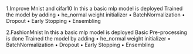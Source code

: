1.Improve Mnist and cifar10
In this a basic mlp model is deployed
Trained the model by adding
•	he_normal weight initializer
•	BatchNormalization
•	Dropout
•	Early Stopping
•	Ensembling


2.FashionMnist
In this a basic mlp model is deployed
Basic Pre-processing is done 
Trained the model by adding
•	he_normal weight initializer
•	BatchNormalization
•	Dropout
•	Early Stopping
•	Ensembling
